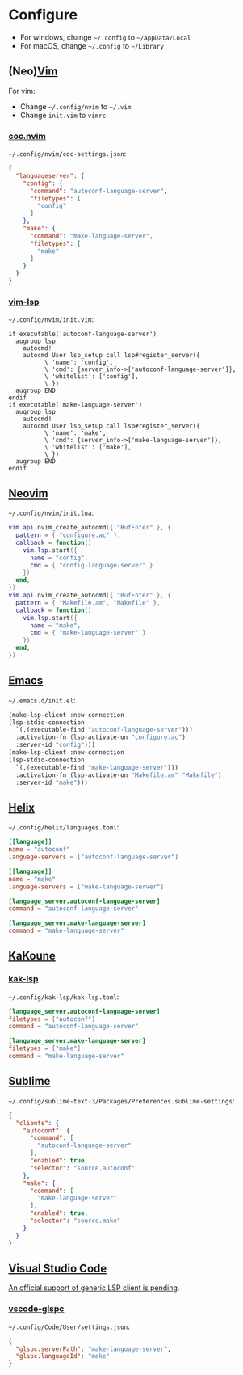 # Configure

- For windows, change `~/.config` to `~/AppData/Local`
- For macOS, change `~/.config` to `~/Library`

## (Neo)[Vim](https://www.vim.org)

For vim:

- Change `~/.config/nvim` to `~/.vim`
- Change `init.vim` to `vimrc`

### [coc.nvim](https://github.com/neoclide/coc.nvim)

`~/.config/nvim/coc-settings.json`:

```json
{
  "languageserver": {
    "config": {
      "command": "autoconf-language-server",
      "filetypes": [
        "config"
      ]
    },
    "make": {
      "command": "make-language-server",
      "filetypes": [
        "make"
      ]
    }
  }
}
```

### [vim-lsp](https://github.com/prabirshrestha/vim-lsp)

`~/.config/nvim/init.vim`:

```vim
if executable('autoconf-language-server')
  augroup lsp
    autocmd!
    autocmd User lsp_setup call lsp#register_server({
          \ 'name': 'config',
          \ 'cmd': {server_info->['autoconf-language-server']},
          \ 'whitelist': ['config'],
          \ })
  augroup END
endif
if executable('make-language-server')
  augroup lsp
    autocmd!
    autocmd User lsp_setup call lsp#register_server({
          \ 'name': 'make',
          \ 'cmd': {server_info->['make-language-server']},
          \ 'whitelist': ['make'],
          \ })
  augroup END
endif
```

## [Neovim](https://neovim.io)

`~/.config/nvim/init.lua`:

```lua
vim.api.nvim_create_autocmd({ "BufEnter" }, {
  pattern = { "configure.ac" },
  callback = function()
    vim.lsp.start({
      name = "config",
      cmd = { "config-language-server" }
    })
  end,
})
vim.api.nvim_create_autocmd({ "BufEnter" }, {
  pattern = { "Makefile.am", "Makefile" },
  callback = function()
    vim.lsp.start({
      name = "make",
      cmd = { "make-language-server" }
    })
  end,
})
```

## [Emacs](https://www.gnu.org/software/emacs)

`~/.emacs.d/init.el`:

```lisp
(make-lsp-client :new-connection
(lsp-stdio-connection
  `(,(executable-find "autoconf-language-server")))
  :activation-fn (lsp-activate-on "configure.ac")
  :server-id "config")))
(make-lsp-client :new-connection
(lsp-stdio-connection
  `(,(executable-find "make-language-server")))
  :activation-fn (lsp-activate-on "Makefile.am" "Makefile")
  :server-id "make")))
```

## [Helix](https://helix-editor.com/)

`~/.config/helix/languages.toml`:

```toml
[[language]]
name = "autoconf"
language-servers = ["autoconf-language-server"]

[[language]]
name = "make"
language-servers = ["make-language-server"]

[language_server.autoconf-language-server]
command = "autoconf-language-server"

[language_server.make-language-server]
command = "make-language-server"
```

## [KaKoune](https://kakoune.org/)

### [kak-lsp](https://github.com/kak-lsp/kak-lsp)

`~/.config/kak-lsp/kak-lsp.toml`:

```toml
[language_server.autoconf-language-server]
filetypes = ["autoconf"]
command = "autoconf-language-server"

[language_server.make-language-server]
filetypes = ["make"]
command = "make-language-server"
```

## [Sublime](https://www.sublimetext.com)

`~/.config/sublime-text-3/Packages/Preferences.sublime-settings`:

```json
{
  "clients": {
    "autoconf": {
      "command": [
        "autoconf-language-server"
      ],
      "enabled": true,
      "selector": "source.autoconf"
    },
    "make": {
      "command": [
        "make-language-server"
      ],
      "enabled": true,
      "selector": "source.make"
    }
  }
}
```

## [Visual Studio Code](https://code.visualstudio.com/)

[An official support of generic LSP client is pending](https://github.com/microsoft/vscode/issues/137885).

### [vscode-glspc](https://gitlab.com/ruilvo/vscode-glspc)

`~/.config/Code/User/settings.json`:

```json
{
  "glspc.serverPath": "make-language-server",
  "glspc.languageId": "make"
}
```
